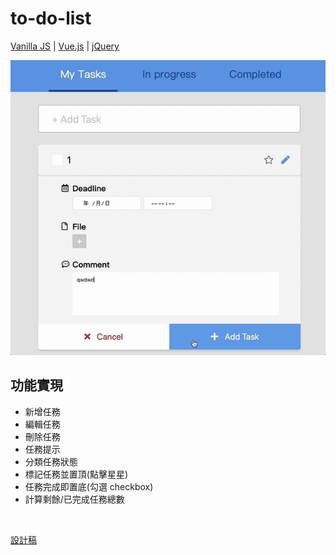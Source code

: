 # to-do-list
[Vanilla JS](https://yachen168.github.io/TodoList/Vanilla-JS) | [Vue.js](https://yachen168.github.io/TodoList/Vue.js) | [jQuery](https://yachen168.github.io/TodoList/jQuery)


![](./images/demo.gif)


## 功能實現
- 新增任務
- 編輯任務
- 刪除任務
- 任務提示
- 分類任務狀態
- 標記任務並置頂(點擊星星)
- 任務完成即置底(勾選 checkbox)
- 計算剩餘/已完成任務總數

<br>

[設計稿](https://hexschool.github.io/THE_F2E_Design/todolist/)

